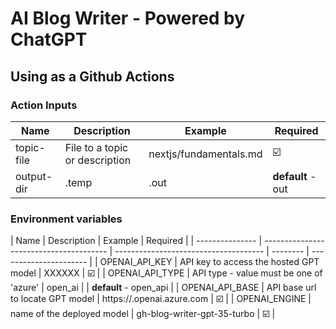 # AI Blog Writer - Powered by ChatGPT

## Using as a Github Actions

### Action Inputs

| Name       | Description                    | Example                | Required          |
| ---------- | ------------------------------ | ---------------------- | ----------------- |
| topic-file | File to a topic or description | nextjs/fundamentals.md | ☑️                |
| output-dir | .temp                          | .out                   | **default** - out |

### Environment variables

| Name            | Description                             | Example                               | Required |
| --------------- | --------------------------------------- | ------------------------------------- | -------- | ---------------------- |
| OPENAI_API_KEY  | API key to access the hosted GPT model  | XXXXXX                                | ☑️       |
| OPENAI_API_TYPE | API type - value must be one of 'azure' | open_ai                               |          | **default** - open_api |
| OPENAI_API_BASE | API base url to locate GPT model        | https://<your-model>.openai.azure.com | ☑️       |
| OPENAI_ENGINE   | name of the deployed model              | gh-blog-writer-gpt-35-turbo           | ☑️       |

